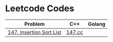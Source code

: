 # Leetcode Codes

Problem | C++ | Golang
 -- | -- | --
[147. Insertion Sort List](https://leetcode.com/problems/insertion-sort-list/) | [147.cc](./cpp/147.cc)|
